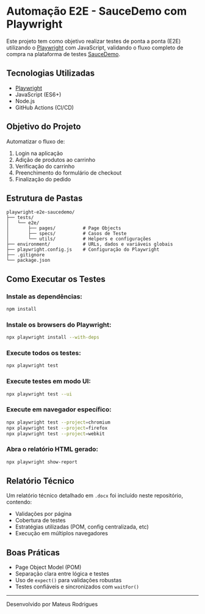 # Automação E2E - SauceDemo com Playwright

Este projeto tem como objetivo realizar testes de ponta a ponta (E2E) utilizando o [Playwright](https://playwright.dev/) com JavaScript, validando o fluxo completo de compra na plataforma de testes [SauceDemo](https://www.saucedemo.com/).

## Tecnologias Utilizadas

- [Playwright](https://playwright.dev/)
- JavaScript (ES6+)
- Node.js
- GitHub Actions (CI/CD)

## Objetivo do Projeto

Automatizar o fluxo de:
1. Login na aplicação
2. Adição de produtos ao carrinho
3. Verificação do carrinho
4. Preenchimento do formulário de checkout
5. Finalização do pedido

## Estrutura de Pastas

```
playwright-e2e-saucedemo/
├── tests/
│   └── e2e/
│       ├── pages/          # Page Objects
│       ├── specs/          # Casos de Teste
│       └── utils/          # Helpers e configurações
├── environment/            # URLs, dados e variáveis globais
├── playwright.config.js    # Configuração do Playwright
├── .gitignore
└── package.json
```

## Como Executar os Testes

### Instale as dependências:
```bash
npm install
```

### Instale os browsers do Playwright:
```bash
npx playwright install --with-deps
```

### Execute todos os testes:
```bash
npx playwright test
```

### Execute testes em modo UI:
```bash
npx playwright test --ui
```

### Execute em navegador específico:
```bash
npx playwright test --project=chromium
npx playwright test --project=firefox
npx playwright test --project=webkit
```

### Abra o relatório HTML gerado:
```bash
npx playwright show-report
```

## Relatório Técnico

Um relatório técnico detalhado em `.docx` foi incluído neste repositório, contendo:
- Validações por página
- Cobertura de testes
- Estratégias utilizadas (POM, config centralizada, etc)
- Execução em múltiplos navegadores

## Boas Práticas
- Page Object Model (POM)
- Separação clara entre lógica e testes
- Uso de `expect()` para validações robustas
- Testes confiáveis e sincronizados com `waitFor()`

---

Desenvolvido por Mateus Rodrigues 
